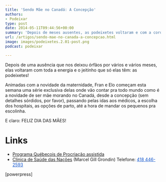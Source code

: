 ```yaml
---
title: 'Sendo Mãe no Canadá: A Concepção'
authors:
- Podeixar
type: post
date: 2014-05-11T09:44:56+00:00
summary: 'Depois de meses ausentes, as podeixetes voltaram e com a corda toda! Em uma série exclusiva só delas, o PoDeixar tem o orgulho de apresentar com exclusividade a série que vai mudar a sua visão da maternidade: Sendo mãe no Canadá começa esta semana!'
url: /artigos/sendo-mae-no-canada-a-concepcao.html
image: images/podeixetes.2.01-post.png
podcast: podeixar

---
```

Depois de uma ausência que nos deixou órfãos por vários e vários meses, elas voltaram com toda a energia e o jeitinho que só elas têm: as podeixetes!

Animadas com a novidade da maternidade, Fran e Elo começam esta semana uma série exclusiva delas onde vão contar pra todo mundo como é a novidade de ser mãe morando no Canadá, desde a concepção (sem detalhes sórdidos, por favor), passando pelas idas aos médicos, a escolha dos hospitais, as opções de parto, até a hora de mandar os pequenos pra escolinha.

E claro: FELIZ DIA DAS MÃES!

# Links

  * <a href="http://www.sante.gouv.qc.ca/programmes-et-mesures-daide/programme-quebecois-de-procreation-assistee/" target="_blank" rel="noopener">Programa Québecois de Procriação assistida</a>
  * <a href="http://www.santedesnations.com" target="_blank" rel="noopener">Clinica de Saúde das Nações</a> (Marcel Gill Grondin)
    Telefone: <a style="color: #1155cc;" href="tel:418%20446-2593" target="_blank" rel="noopener">418 446-2593</a>

[powerpress]